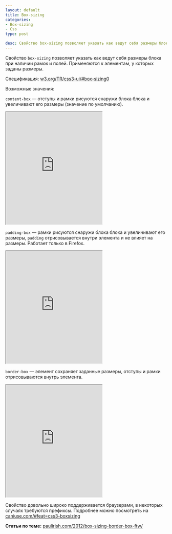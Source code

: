 ```yaml
---
layout: default
title: Box-sizing
categories:
- Box-sizing
- Css
type: post

desc: Свойство box-sizing позволяет указать как ведут себя размеры блока при наличии рамок и полей.
---
```

Свойство <code>box-sizing</code> позволяет указать как ведут себя размеры блока при наличии рамок и полей.
Применяются к элементам, у которых заданы размеры.<!--more-->

Спецификация: <a href="http://www.w3.org/TR/css3-ui/#box-sizing0">w3.org/TR/css3-ui/#box-sizing0</a>

Возможные значения:

<code>content-box</code> — отступы и рамки рисуются снаружи блока блока и увеличивают его размеры (значение по умолчанию).

<iframe class="jsbin" style="height: 350px" src="http://jsbin.com/eTiGuB/6/embed?css,output"></iframe>

<code>padding-box</code> — рамки рисуются снаружи блока блока и увеличивают его размеры, <code>padding</code> отрисовывается внутри элемента и не влияет на размеры. Работает только в Firefox.

<iframe class="jsbin" style="height: 350px" src="http://jsbin.com/eTiGuB/7/embed?css,output"></iframe>

<code>border-box</code> — элемент сохраняет заданные размеры, отступы и рамки отрисовываются внутрь элемента.

<iframe class="jsbin" style="height: 350px" src="http://jsbin.com/eTiGuB/8/embed?css,output"></iframe>

Свойство довольно широко поддерживается браузерами, в некоторых случаях требуются префиксы.
Подробнее можно посмотреть на <a href="http://caniuse.com/#feat=css3-boxsizing">caniuse.com/#feat=css3-boxsizing</a>

<strong>Статьи по теме:</strong>
<a href="http://www.paulirish.com/2012/box-sizing-border-box-ftw/">paulirish.com/2012/box-sizing-border-box-ftw/</a>
